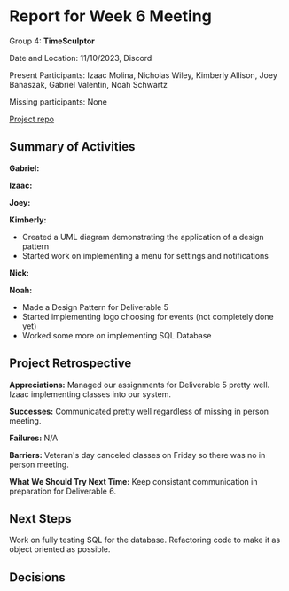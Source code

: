 # Report for Week 6 Meeting

Group 4: **TimeSculptor**

Date and Location: 11/10/2023, Discord

Present Participants: Izaac Molina, Nicholas Wiley, Kimberly Allison, Joey Banaszak, Gabriel Valentin, Noah Schwartz

Missing participants: None

[Project repo](https://github.com/nickw409/TimeSculptor)

## **Summary of Activities**

**Gabriel:**


**Izaac:**


**Joey:**


**Kimberly:**
- Created a UML diagram demonstrating the application of a design pattern         
- Started work on implementing a menu for settings and notifications

**Nick:**


**Noah:**
- Made a Design Pattern for Deliverable 5
- Started implementing logo choosing for events (not completely done yet)
- Worked some more on implementing SQL Database


## **Project Retrospective**

**Appreciations:** 
Managed our assignments for Deliverable 5 pretty well.
Izaac implementing classes into our system.

**Successes:**
Communicated pretty well regardless of missing in person meeting.

**Failures:** 
N/A

**Barriers:** 
Veteran's day canceled classes on Friday so there was no in person meeting.

**What We Should Try Next Time:**
Keep consistant communication in preparation for Deliverable 6.

## **Next Steps**
Work on fully testing SQL for the database.
Refactoring code to make it as object oriented as possible.

## **Decisions**
